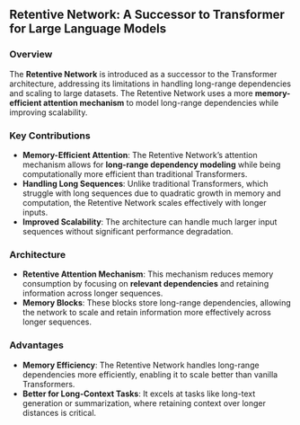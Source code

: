 ## **Retentive Network: A Successor to Transformer for Large Language Models**

### **Overview**
The **Retentive Network** is introduced as a successor to the Transformer architecture, addressing its limitations in handling long-range dependencies and scaling to large datasets. The Retentive Network uses a more **memory-efficient attention mechanism** to model long-range dependencies while improving scalability.

### **Key Contributions**
- **Memory-Efficient Attention**: The Retentive Network’s attention mechanism allows for **long-range dependency modeling** while being computationally more efficient than traditional Transformers.
- **Handling Long Sequences**: Unlike traditional Transformers, which struggle with long sequences due to quadratic growth in memory and computation, the Retentive Network scales effectively with longer inputs.
- **Improved Scalability**: The architecture can handle much larger input sequences without significant performance degradation.

### **Architecture**
- **Retentive Attention Mechanism**: This mechanism reduces memory consumption by focusing on **relevant dependencies** and retaining information across longer sequences.
- **Memory Blocks**: These blocks store long-range dependencies, allowing the network to scale and retain information more effectively across longer sequences.

### **Advantages**
- **Memory Efficiency**: The Retentive Network handles long-range dependencies more efficiently, enabling it to scale better than vanilla Transformers.
- **Better for Long-Context Tasks**: It excels at tasks like long-text generation or summarization, where retaining context over longer distances is critical.
